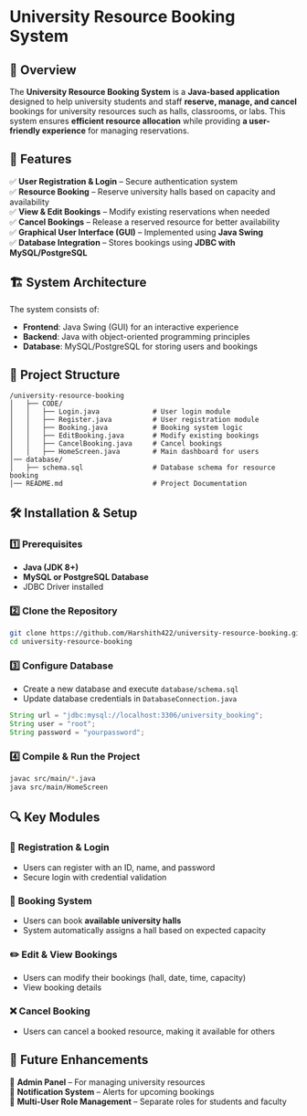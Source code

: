 # University Resource Booking System

## 📌 Overview  
The **University Resource Booking System** is a **Java-based application** designed to help university students and staff **reserve, manage, and cancel** bookings for university resources such as halls, classrooms, or labs. This system ensures **efficient resource allocation** while providing **a user-friendly experience** for managing reservations.

## 🚀 Features  
✅ **User Registration & Login** – Secure authentication system  
✅ **Resource Booking** – Reserve university halls based on capacity and availability  
✅ **View & Edit Bookings** – Modify existing reservations when needed  
✅ **Cancel Bookings** – Release a reserved resource for better availability  
✅ **Graphical User Interface (GUI)** – Implemented using **Java Swing**  
✅ **Database Integration** – Stores bookings using **JDBC with MySQL/PostgreSQL**  

## 🏗️ System Architecture  
The system consists of:  
- **Frontend**: Java Swing (GUI) for an interactive experience  
- **Backend**: Java with object-oriented programming principles  
- **Database**: MySQL/PostgreSQL for storing users and bookings  

## 📜 Project Structure  
```
/university-resource-booking
│   ├── CODE/
│   │   ├── Login.java             # User login module
│   │   ├── Register.java          # User registration module
│   │   ├── Booking.java           # Booking system logic
│   │   ├── EditBooking.java       # Modify existing bookings
│   │   ├── CancelBooking.java     # Cancel bookings
│   │   ├── HomeScreen.java        # Main dashboard for users
│── database/
│   ├── schema.sql                 # Database schema for resource booking
│── README.md                      # Project Documentation
```

## 🛠️ Installation & Setup  

### 1️⃣ Prerequisites  
- **Java (JDK 8+)**  
- **MySQL or PostgreSQL Database**  
- JDBC Driver installed  

### 2️⃣ Clone the Repository  
```bash
git clone https://github.com/Harshith422/university-resource-booking.git
cd university-resource-booking
```

### 3️⃣ Configure Database  
- Create a new database and execute `database/schema.sql`  
- Update database credentials in `DatabaseConnection.java`  
```java
String url = "jdbc:mysql://localhost:3306/university_booking";
String user = "root";
String password = "yourpassword";
```

### 4️⃣ Compile & Run the Project  
```bash
javac src/main/*.java
java src/main/HomeScreen
```

## 🔍 Key Modules  

### 🔑 **Registration & Login**  
- Users can register with an ID, name, and password  
- Secure login with credential validation  

### 📅 **Booking System**  
- Users can book **available university halls**  
- System automatically assigns a hall based on expected capacity  

### ✏️ **Edit & View Bookings**  
- Users can modify their bookings (hall, date, time, capacity)  
- View booking details  

### ❌ **Cancel Booking**  
- Users can cancel a booked resource, making it available for others  

## 📄 Future Enhancements  
🔹 **Admin Panel** – For managing university resources  
🔹 **Notification System** – Alerts for upcoming bookings  
🔹 **Multi-User Role Management** – Separate roles for students and faculty  
